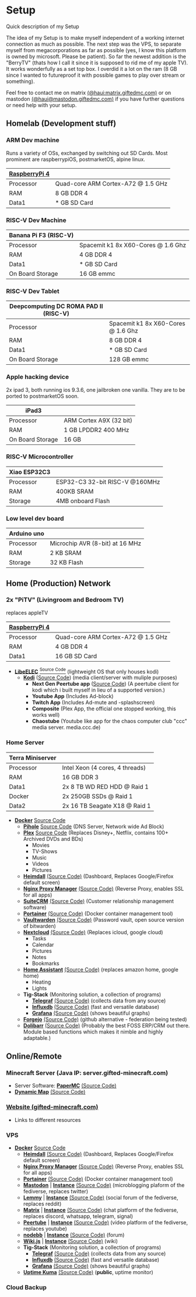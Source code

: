 # Setup
Quick description of my Setup

The idea of my Setup is to make myself independent of a working internet connection as much as possible. The next step was the VPS, to separate myself from megacorporations as far as possible (yes, I know this platform is owned by microsoft. Please be patient). So far the newest addition is the "BerryTV" (thats how I call it since it is supposed to rid me of my apple TV). It works wonderfully as a set top box. I overdid it a lot on the ram (8 GB since I wanted to futureproof it with possible games to play over stream or something).

Feel free to contact me on matrix [(@haui:matrix.giftedmc.com)](https://matrix.to/#/@haui:matrix.giftedmc.com) or on mastodon [(@haui@mastodon.giftedmc.com)](https://mastodon.giftedmc.com/@haui) if you have further questions or need help with your setup.

## Homelab (Development stuff)

### ARM Dev machine
Runs a variety of OSs, exchanged by switching out SD Cards. Most prominent are raspberrypiOS, postmarketOS, alpine linux.

| [**RaspberryPi 4**](https://www.raspberrypi.com/)  |                                 |
|-----------|---------------------------------|
| Processor | Quad-core ARM Cortex-A72 @ 1.5 GHz |
| RAM       | 8 GB DDR 4                     |
| Data1     | * GB SD Card     |

### RISC-V Dev Machine

|Banana Pi F3 (RISC-V)| |
|-----------|---------------------------------|
| Processor | Spacemit k1 8x X60-Cores @ 1.6 Ghz |
| RAM       | 4 GB DDR 4                     |
| Data1     | * GB SD Card     |
| On Board Storage | 16 GB emmc|

### RISC-V Dev Tablet

|Deepcomputing DC ROMA PAD II (RISC-V)| |
|-----------|---------------------------------|
| Processor | Spacemit k1 8x X60-Cores @ 1.6 Ghz |
| RAM       | 8 GB DDR 4                     |
| Data1     | * GB SD Card     |
| On Board Storage | 128 GB emmc|

### Apple hacking device
2x ipad 3, both running ios 9.3.6, one jailbroken one vanilla. They are to be ported to postmarketOS soon.

| iPad3 | |
|-----------|---------------------------------|
| Processor | ARM Cortex A9X (32 bit) |
| RAM       | 1 GB LPDDR2 400 MHz                     |
| On Board Storage | 16 GB |

### RISC-V Microcontroller
|Xiao ESP32C3| |
|------------|--------------------------------|
| Processor | ESP32-C3 32-bit RISC-V @160MHz |
| RAM       | 400KB SRAM |
| Storage   | 4MB onboard Flash |

### Low level dev board


| Arduino uno | |
|-----------|---------------------------------|
| Processor | Microchip AVR (8-bit) at 16 MHz |
| RAM       | 2 KB SRAM                     |
| Storage   | 32 KB Flash   |

## Home (Production) Network
### 2x "PiTV" (Livingroom and Bedroom TV) 
replaces appleTV

| [**RaspberryPi 4**](https://www.raspberrypi.com/) | |
|-----------|---------------------------------|
| Processor | Quad-core ARM Cortex-A72 @ 1.5 GHz |
| RAM       | 4 GB DDR 4                     |
| Data1     | 16 GB SD Card     |

- [**LibeELEC**](https://libreelec.tv/) [<sup>Source Code</sup>](https://github.com/LibreELEC/LibreELEC.tv/) (lightweight OS that only houses kodi)
  - [**Kodi**](https://kodi.tv/) ([Source Code](https://github.com/xbmc/xbmc)) (media client/server with muliple purposes)
    - **Next Gen Peertube app** ([Source Code](https://github.com/Haui1112/plugin.video.pt)) (A peertube client for kodi which i built myself in lieu of a supported version.)
    - **Youtube App** (Includes Ad-block)
    - **Twitch App** (Includes Ad-mute and -splashscreen)
    - **Composite** (Plex App, the official one stopped working, this works well)
    - **Chaostube** (Youtube like app for the chaos computer club "ccc" media server. media.ccc.de)

### Home Server 
| Terra Miniserver | |
|-----------|---------------------------------|
| Processor | Intel Xeon (4 cores, 4 threads) |
| RAM       | 16 GB DDR 3                     |
| Data1     | 2x 8 TB WD RED HDD @ Raid 1     |
| Docker    | 2x 250GB SSDs @ Raid 1          |
| Data2     | 2x 16 TB Seagate X18 @ Raid 1   |

  - [**Docker**](https://www.docker.com/) [Source Code](https://www.docker.com/community/open-source/)
    - [**Pihole**](https://pi-hole.net/) [Source Code](https://github.com/pi-hole/pi-hole) (DNS Server, Network wide Ad Block)
    - [**Plex**](https://www.plex.tv/) [Source Code]() (Replaces Disney+, Netflix, contains 100+ Archived DVDs and BDs)
      - Movies
      - TV-Shows
      - Music
      - Videos
      - Pictures
    - [**Heimdall**](https://heimdall.site/) [(Source Code)](https://github.com/linuxserver/Heimdall) (Dashboard, Replaces Google/Firefox default screen)
    - [**Nginx Proxy Manager**](https://nginxproxymanager.com/) [(Source Code)](https://github.com/NginxProxyManager/nginx-proxy-manager) (Reverse Proxy, enables SSL for all apps)
    - [**SuiteCRM**](https://suitecrm.com/) [(Source Code)](https://github.com/salesagility/SuiteCRM) (Customer relationship management software)
    - [**Portainer**](https://github.com/salesagility/SuiteCRM) [(Source Code)](https://github.com/salesagility/SuiteCRM) (Docker container management tool)
    - [**Vaultwarden**](https://www.vaultwarden.net/) [(Source Code)](https://github.com/dani-garcia/vaultwarden) (Password vault, open source version of bitwarden)
    - [**Nextcloud**](https://nextcloud.com/) [(Source Code)](https://github.com/nextcloud) (Replaces icloud, google cloud)
      - Tasks
      - Calendar
      - Pictures
      - Notes
      - Bookmarks
    - [**Home Assistant**](https://www.home-assistant.io/) [(Source Code)](https://github.com/home-assistant) (replaces amazon home, google home)
      - Heating
      - Lights
    - **Tig-Stack** (Monitoring solution, a collection of programs)
      - [**Telegraf**](https://www.influxdata.com/time-series-platform/telegraf/) [(Source Code)](https://github.com/influxdata/telegraf) (collects data from any source)
      - [**Influxdb**](https://www.influxdata.com/products/influxdb/) [(Source Code)](https://github.com/influxdata/influxdb) (fast and versatile database)
      - [**Grafana**](https://grafana.com/) [(Source Code)](https://github.com/grafana/grafana) (shows beautiful graphs)
    - [**Forgejo**](https://forgejo.org/) [(Source Code)](https://codeberg.org/forgejo/forgejo) (github alternative - federation being tested)
    - [**Dolibarr**](https://www.dolibarr.org/) [(Source Code)](https://www.github.com/dolibarr) (Probably the best FOSS ERP/CRM out there. Module based functions which makes it nimble and highly adaptable.)
## Online/Remote
### Minecraft Server (Java IP: server.gifted-minecraft.com)
  - Server Software: [**PaperMC**](https://papermc.io/) [(Source Code)](https://github.com/PaperMC)
  - [**Dynamic Map**](https://www.spigotmc.org/resources/dynmap%C2%AE.274/) [(Source Code)](https://github.com/webbukkit/dynmap)
### [Website (gifted-minecraft.com)](https://gifted-minecraft.com)
  - Links to different resources

### VPS
  - [**Docker**](https://www.docker.com/) [Source Code](https://www.docker.com/community/open-source/)
    - [**Heimdall**](https://heimdall.site/) [(Source Code)](https://github.com/linuxserver/Heimdall) (Dashboard, Replaces Google/Firefox default screen)
    - [**Nginx Proxy Manager**](https://nginxproxymanager.com/) [(Source Code)](https://github.com/NginxProxyManager/nginx-proxy-manager) (Reverse Proxy, enables SSL for all apps)
    - [**Portainer**](https://github.com/salesagility/SuiteCRM) [(Source Code)](https://github.com/salesagility/SuiteCRM) (Docker container management tool)
    - [**Mastodon**](https://joinmastodon.org/) | [**Instance**](https://mastodon.giftedmc.com) [(Source Code)](https://github.com/mastodon/mastodon) (microblogging plaform of the fediverse, replaces twitter)
    - [**Lemmy**](https://join-lemmy.org/) | [**Instance**](https://lemmy.giftedmc.com/) [(Source Code)](https://github.com/LemmyNet/lemmy) (social forum of the fediverse, replaces reddit)
    - [**Matrix**](https://matrix.org/) | [**Instance**](https://matrix.giftedmc.com/_matrix/static/) [(Source Code)](https://github.com/element-hq/synapse) (chat platform of the fediverse, replaces discord, whatsapp, telegram, signal)
    - [**Peertube**](https://joinpeertube.org/) | [**Instance**](https://peertube.giftedmc.com/) [(Source Code)](https://github.com/Chocobozzz/PeerTube) (video platform of the fediverse, replaces youtube)
    - [**nodebb**](https://nodebb.org/) | [**Instance**](https://forum.giftedmc.com/) [(Source Code)](https://github.com/NodeBB/NodeBB) (forum)
    - [**Wiki.js**](https://js.wiki/) | [**Instance**](https://wiki.giftedmc.com/) [(Source Code)](https://github.com/requarks/wiki) (wiki)
    - **Tig-Stack** (Monitoring solution, a collection of programs)
      - [**Telegraf**](https://www.influxdata.com/time-series-platform/telegraf/) [(Source Code)](https://github.com/influxdata/telegraf) (collects data from any source)
      - [**Influxdb**](https://www.influxdata.com/products/influxdb/) [(Source Code)](https://github.com/influxdata/influxdb) (fast and versatile database)
      - [**Grafana**](https://grafana.com/) [(Source Code)](https://github.com/grafana/grafana) (shows beautiful graphs)
    - [**Uptime Kuma**](https://uptime.kuma.pet/) [(Source Code)](https://github.com/louislam/uptime-kuma) (**public**, uptime monitor)
### Cloud Backup 
